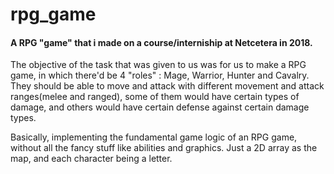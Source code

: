 # rpg_game
#### A RPG "game" that i made on a course/interniship at Netcetera in 2018.

The objective of the task that was given to us was for us to make a RPG game, in which there'd be 4 "roles" : Mage, Warrior, Hunter and Cavalry. They should be able to move and attack with different movement and attack ranges(melee and ranged), some of them would have certain types of damage, and others would have certain defense against certain damage types.

Basically, implementing the fundamental game logic of an RPG game, without all the fancy stuff like abilities and graphics. Just a 2D array as the map, and each character being a letter.
